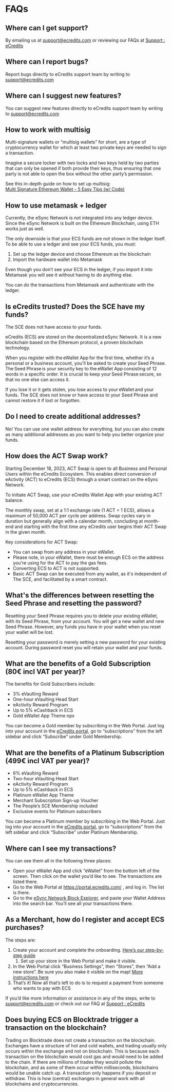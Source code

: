 # FAQs
## Where can I get support? 
By emailing us at [support@ecredits.com](mailto:support@ecredits.com) or reviewing our FAQs at [Support : eCredits](https://support.ecredits.com/en/support/home)

## Where can I report bugs? 
Report bugs directly to eCredits support team by writing to [support@ecredits.com](mailto:support@ecredits.com)

## Where can I suggest new features? 
You can suggest new features directly to eCredits support team by writing to [support@ecredits.com](mailto:support@ecredits.com)  

## How to work with multisig 
Multi-signature wallets or “multisig wallets” for short, are a type of cryptocurrency wallet for which at least two private keys are needed to sign a transaction.  

Imagine a secure locker with two locks and two keys held by two parties that can only be opened if both provide their keys, thus ensuring that one party is not able to open the box without the other party’s permission. 

See this in-depth guide on how to set up multisig:  
[Multi Signature Ethereum Wallet - 5 Easy Tips (w/ Code)](https://chainwave.io/multi-signature-ethereum-wallet/)  

## How to use metamask + ledger 
Currently, the eSync Network is not integrated into any ledger device.  
Since the eSync Network is built on the Ethereum Blockchain, using ETH works just as well. 

The only downside is that your ECS funds are not shown in the ledger itself. 
To be able to use a ledger and see your ECS funds, you must:  

1. Set up the ledger device and choose Ethereum as the blockchain  
2. Import the hardware wallet into Metamask  

Even though you don’t see your ECS in the ledger, if you import it into Metamask you will see it without having to do anything else.  

You can do the transactions from Metamask and authenticate with the ledger.  

## Is eCredits trusted? Does the SCE have my funds? 
The SCE does not have access to your funds. 

eCredits (ECS) are stored on the decentralized eSync Network. It is a new blockchain based on the Ethereum protocol, a proven blockchain technology. 

When you register with the eWallet App for the first time, whether it’s a personal or a business account, you'll be asked to create your Seed Phrase. The Seed Phrase is your security key to the eWallet App consisting of 12 words in a specific order. It is crucial to keep your Seed Phrase secure, so that no one else can access it.  

If you lose it or it gets stolen, you lose access to your eWallet and your funds. The SCE does not know or have access to your Seed Phrase and cannot restore it if lost or forgotten. 

## Do I need to create additional addresses? 
No! You can use one wallet address for everything, but you can also create as many additional addresses as you want to help you better organize your funds. 

## How does the ACT Swap work? 
Starting December 18, 2023, ACT Swap is open to all Business and Personal Users within the eCredits Ecosystem. This enables direct conversion of eActivity (ACT) to eCredits (ECS) through a smart contract on the eSync Network.  

To initiate ACT Swap, use your eCredits Wallet App with your existing ACT balance.  

The monthly swap, set at a 1:1 exchange rate (1 ACT = 1 ECS), allows a maximum of 50,000 ACT per cycle per address. Swap cycles vary in duration but generally align with a calendar month, concluding at month-end and starting with the first time any eCredits user begins their ACT Swap in the given month. 

Key considerations for ACT Swap: 
- You can swap from any address in your eWallet. 
- Please note, in your eWallet, there must be enough ECS on the address you’re using for the ACT to pay the gas fees. 
- Converting ECS to ACT is not supported. 
- Basic ACT Swap can be executed from any wallet, as it's independent of The SCE, and facilitated by a smart contract. 


## What's the differences between resetting the Seed Phrase and resetting the password?

Resetting your Seed Phrase requires you to delete your existing eWallet, with its Seed Phrase, from your account. You will get a new wallet and new Seed Phrase. However, any funds you have in your wallet when you reset your wallet will be lost. 

Resetting your password is merely setting a new password for your existing account. During password reset you will retain your wallet and your funds. 

## What are the benefits of a Gold Subscription (80€ incl VAT per year)?

The benefits for Gold Subscribers include: 

- 3% eVaulting Reward 
- One-hour eVaulting Head Start 
- eActivity Reward Program 
- Up to 5% eCashback in ECS 
- Gold eWallet App Theme npx 

You can become a Gold member by subscribing in the Web Portal. Just log into your account in the [eCredits portal](https://portal.ecredits.com/), go to “subscriptions” from the left sidebar and click “Subscribe” under Gold Membership. 

## What are the benefits of a Platinum Subscription (499€ incl VAT per year)? 

- 6% eVaulting Reward 
- Two-hour eVaulting Head Start 
- eActivity Reward Program 
- Up to 5% eCashback in ECS 
- Platinum eWallet App Theme 
- Merchant Subscription Sign-up Voucher 
- The People’s SCE Membership included 
- Exclusive events for Platinum subscribers

You can become a Platinum member by subscribing in the Web Portal. Just log into your account in the [eCredits portal](https://portal.ecredits.com/), go to “subscriptions” from the left sidebar and click “Subscribe” under Platinum Membership. 


## Where can I see my transactions?  

You can see them all in the following three places:

- Open your eWallet App and click “eWallet” from the bottom left of the screen. Then click on the wallet you’d like to see. The transactions are listed there. 
- Go to the Web Portal at https://portal.ecredits.com/ , and log in. The list is there. 
- Go to the [eSync Network Block Explorer](https://explorer.esync.network), and paste your Wallet Address into the search bar. You’ll see all your transactions there. 

## As a Merchant, how do I register and accept ECS purchases? 
The steps are:  

1. Create your account and complete the onboarding. [Here’s our step-by-step guide](https://support.ecredits.com/en/support/solutions/articles/66000502875-signing-up-or-adding-a-business-profile)
      1. Set up your store in the Web Portal and make it visible. 
2. In the Web Portal click “Business Settings”, then “Stores”, then “Add a new store”. Be sure you also make it visible on the map! [More instructions here](https://support.ecredits.com/en/support/solutions/articles/66000501361-how-can-my-store-be-shown-on-the-map-) 
3. That’s it! Now all that’s left to do is to request a payment from someone who wants to pay with ECS 

If you’d like more information or assistance in any of the steps, write to [support@ecredits.com](mailto:support@ecredits.com) or check out our FAQ at [Support : eCredits](https://support.ecredits.com/en/support/home)

## Does buying ECS on Blocktrade trigger a transaction on the blockchain?

Trading on Blocktrade does not create a transaction on the blockchain. Exchanges have a structure of hot and cold wallets, and trading usually only occurs within the exchange and not on blockchain. This is because each transaction on the blockchain would cost gas and would need to be added to the chain. If there are millions of trades they would pollute the blockchain, and as some of them occur within milliseconds, blockchains would be unable catch up. A transaction only happens if you deposit or withdraw. This is how (central) exchanges in general work with all blockchains and cryptocurrencies.
 
